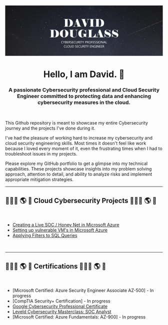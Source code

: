 ![Banner](images/banner2.png)

<h1 align="center">Hello, I am David. 👋</h1>
<h3 align="center">A passionate Cybersecurity professional and Cloud Security Engineer committed to protecting data and enhancing cybersecurity measures in the cloud.</h3>
 <br />

 This Github repository is meant to showcase my entire Cybersecurity journey and the projects I've done during it.

I've had the pleasure of working hard to increase my cybersecurity and cloud security engineering skills.  Most times it doesn't feel like work because I loved every moment of it, even the frustrating times when I had to troubleshoot issues in my projects.

Please explore my GitHub portfolio to get a glimpse into my technical capabilities. These projects showcase insights into my problem solving approach, attention to detail, and ability to analyze risks and implement appropriate mitigation strategies.
<br/>

---

<h2>👨🏻‍💻 🌎 🔐 Cloud Cybersecurity Projects 👨🏻‍💻 🌎 🔐</h2>
 <br />
  
  - [Creating a Live SOC / Honey Net in Microsoft Azure](https://github.com/DavidDouglass1/Azure-Honeynet-SOC)
  - [Setting up vulnerable VM's in Microsoft Azure](https://github.com/DavidDouglass1/Azure-VM-Setup)
  - [Applying Filters to SQL Queries](https://github.com/DavidDouglass1/Cyber-Security/blob/main/Applying%20Filters%20to%20SQL%20Queries.md)
 <br />

---

<h2>👨🏻‍💻 🌎 🔐 Certifications 👨🏻‍💻 🌎 🔐</h2>
<br/>

 - [Microsoft Certified: Azure Security Engineer Associate AZ-500] - In progress
 - [CompTIA Security+ Certification] - In progress
 - [Google Cybersecurity Professional Certificate](https://coursera.org/share/4723617822b7b5a39c46cceb2e4cd21b)
 - [Leveld Cybersecurity Masterclass: SOC Analyst ](https://app.kajabi.com/certificates/68831fa0)
 - [Microsoft Certified: Azure Fundamentals: AZ-900] - In progress 






